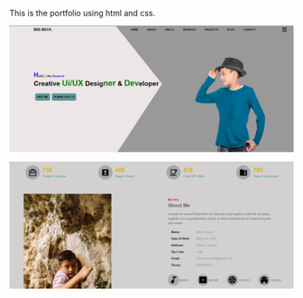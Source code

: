 This is the portfolio using html and css.


![portfolio_clone](https://github.com/beebeck17rokaya/portfolio/blob/5f1dde18cbb8180034b77fc471d14036d86293a0/Screenshot%202024-08-27%20171146.png)

![portfolio_clone](https://github.com/beebeck17rokaya/portfolio/blob/f17d513dfba677396b955689796e06d1a8093474/Screenshot%202024-08-27%20171217.png)

